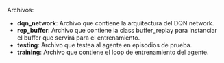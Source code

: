 Archivos:
- **dqn_network**: Archivo que contiene la arquitectura del DQN network.
- **rep_buffer**: Archivo que contiene la class buffer_replay para instanciar el buffer que servirá para el entrenamiento.
- **testing**: Archivo que testea al agente en episodios de prueba.
- **training**: Archivo que contiene el loop de entrenamiento del agente.
